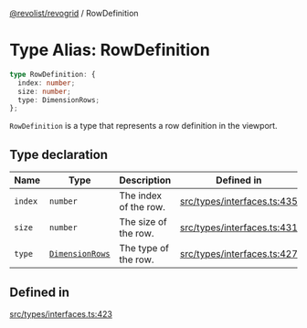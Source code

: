 [@revolist/revogrid](README.md) / RowDefinition

# Type Alias: RowDefinition

```ts
type RowDefinition: {
  index: number;
  size: number;
  type: DimensionRows;
};
```

`RowDefinition` is a type that represents a row definition in the
viewport.

## Type declaration

| Name | Type | Description | Defined in |
| ------ | ------ | ------ | ------ |
| `index` | `number` | The index of the row. | [src/types/interfaces.ts:435](https://github.com/revolist/revogrid/blob/1d7f63e049242097564b7da6ec33fe3875543951/src/types/interfaces.ts#L435) |
| `size` | `number` | The size of the row. | [src/types/interfaces.ts:431](https://github.com/revolist/revogrid/blob/1d7f63e049242097564b7da6ec33fe3875543951/src/types/interfaces.ts#L431) |
| `type` | [`DimensionRows`](TypeAlias.DimensionRows.md) | The type of the row. | [src/types/interfaces.ts:427](https://github.com/revolist/revogrid/blob/1d7f63e049242097564b7da6ec33fe3875543951/src/types/interfaces.ts#L427) |

## Defined in

[src/types/interfaces.ts:423](https://github.com/revolist/revogrid/blob/1d7f63e049242097564b7da6ec33fe3875543951/src/types/interfaces.ts#L423)
